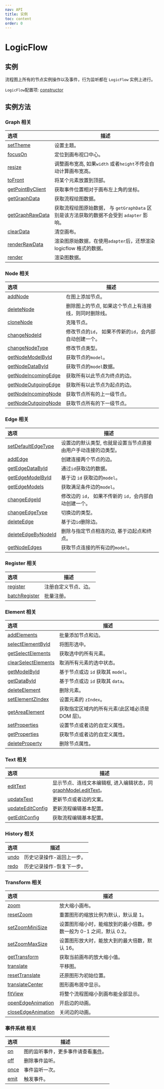 ```yaml
---
nav: API
title: 实例
toc: content
order: 0
---
```


<style>
table td:first-of-type {
  word-break: normal;
}
</style>

# LogicFlow

## 实例

流程图上所有的节点实例操作以及事件，行为监听都在 `LogicFlow` 实例上进行。

`LogicFlow`配置项:  [constructor](./detail/constructor.zh)

## 实例方法

### Graph 相关

| 选项                                                     | 描述                                                         |
|:-------------------------------------------------------|------------------------------------------------------------|
| [setTheme](theme.zh)                                   | 设置主题。                                                      |
| [focusOn](./detail/index.zh#focuson)                   | 定位到画布视口中心。                                                 |
| [resize](./detail/index.zh#resize)                     | 调整画布宽高, 如果`width` 或者`height`不传会自动计算画布宽高。                   |
| [toFront](./detail/index.zh#tofront)                   | 将某个元素放置到顶部。                                                |
| [getPointByClient](./detail/index.zh#getpointbyclient) | 获取事件位置相对于画布左上角的坐标。                                         |
| [getGraphData](./detail/index.zh#getgraphdata)         | 获取流程绘图数据。                                                  |
| [getGraphRawData](./detail/index.zh#getgraphrawdata)   | 获取流程绘图原始数据， 与 `getGraphData` 区别是该方法获取的数据不会受到 `adapter` 影响。 |
| [clearData](./detail/index.zh#cleardata)               | 清空画布。                                                      |
| [renderRawData](./detail/index.zh#renderrawdata)       | 渲染图原始数据，在使用`adapter`后，还想渲染 logicflow 格式的数据。                |
| [render](./detail/index.zh#render)                     | 渲染图数据。                                                     |

### Node 相关

| 选项                                                           | 描述                               |
|:-------------------------------------------------------------|----------------------------------|
| [addNode](./detail/index.zh#addnode)                         | 在图上添加节点。                         |
| [deleteNode](./detail/index.zh#deletenode)                   | 删除图上的节点, 如果这个节点上有连接线，则同时删除线。     |
| [cloneNode](./detail/index.zh#clonenode)                     | 克隆节点。                            |
| [changeNodeId](./detail/index.zh#changenodeid)               | 修改节点的`id`， 如果不传新的`id`，会内部自动创建一个。 |
| [changeNodeType](./detail/index.zh#changenodetype)           | 修改节点类型。                          |
| [getNodeModelById](./detail/index.zh#getnodemodelbyid)       | 获取节点的`model`。                    |
| [getNodeDataById](./detail/index.zh#getnodedatabyid)         | 获取节点的`model`数据。                  |
| [getNodeIncomingEdge](./detail/index.zh#getnodeincomingedge) | 获取所有以此节点为终点的边。                   |
| [getNodeOutgoingEdge](./detail/index.zh#getnodeoutgoingedge) | 获取所有以此节点为起点的边。                   |
| [getNodeIncomingNode](./detail/index.zh#getnodeincomingnode) | 获取节点所有的上一级节点。                    |
| [getNodeOutgoingNode](./detail/index.zh#getnodeoutgoingnode) | 获取节点所有的下一级节点。                    |

### Edge 相关

| 选项                                                         | 描述                                |
|:-----------------------------------------------------------|-----------------------------------|
| [setDefaultEdgeType](./detail/index.zh#setdefaultedgetype) | 设置边的默认类型, 也就是设置当节点直接由用户手动连接的边类型。  |
| [addEdge](./detail/index.zh#addedge)                       | 创建连接两个节点的边。                       |
| [getEdgeDataById](./detail/index.zh#getedgedatabyid)       | 通过`id`获取边的数据。                     |
| [getEdgeModelById](./detail/index.zh#getedgemodelbyid)     | 基于边 `id` 获取边的`model`。             |
| [getEdgeModels](./detail/index.zh#getedgemodels)           | 获取满足条件边的`model`。                  |
| [changeEdgeId](./detail/index.zh#changeedgeid)             | 修改边的 `id`， 如果不传新的 `id`，会内部自动创建一个。 |
| [changeEdgeType](./detail/index.zh#changeedgetype)         | 切换边的类型。                           |
| [deleteEdge](./detail/index.zh#deleteedge)                 | 基于边`id`删除边。                       |
| [deleteEdgeByNodeId](./detail/index.zh#deleteedgebynodeid) | 删除与指定节点相连的边, 基于边起点和终点。            |
| [getNodeEdges](./detail/index.zh#getnodeedges)             | 获取节点连接的所有边的`model`。               |

### Register 相关

| 选项                                               | 描述         |
|:-------------------------------------------------|------------|
| [register](./detail/index.zh#register)           | 注册自定义节点、边。 |
| [batchRegister](./detail/index.zh#batchregister) | 批量注册。      |

### Element 相关

| 选项                                                              | 描述                          |
|:----------------------------------------------------------------|-----------------------------|
| [addElements](./detail/index.zh#addelements)                    | 批量添加节点和边。                   |
| [selectElementById](./detail/index.zh#selectelementbyid)        | 将图形选中。                      |
| [getSelectElements](./detail/index.zh#getselectelements)        | 获取选中的所有元素。                  |
| [clearSelectElements](./detail/index.zh.md#clearselectelements) | 取消所有元素的选中状态。                |
| [getModelById](./detail/index.zh.md#getmodelbyid)               | 基于节点或边 `id` 获取其 `model`。    |
| [getDataById](./detail/index.zh.md#getdatabyid)                 | 基于节点或边 `id` 获取其 `data`。     |
| [deleteElement](./detail/index.zh.md#deleteelement)             | 删除元素。                       |
| [setElementZIndex](./detail/index.zh.md#setelementzindex)       | 设置元素的 `zIndex`。             |
| [getAreaElement](./detail/index.zh.md#getareaelement)           | 获取指定区域内的所有元素(此区域必须是 DOM 层)。 |
| [setProperties](./detail/index.zh.md#setproperties)             | 设置节点或者边的自定义属性。              |
| [getProperties](./detail/index.zh.md#getproperties)             | 获取节点或者边的自定义属性。              |
| [deleteProperty](./detail/index.zh.md#deleteproperty)           | 删除节点属性。                     |

### Text 相关

| 选项                                                        | 描述                                                                      |
|:----------------------------------------------------------|-------------------------------------------------------------------------|
| [editText](./detail/index.zh.md#edittext)                 | 显示节点、连线文本编辑框, 进入编辑状态，同[graphModel.editText](graphModel.zh.md#edittext)。 |
| [updateText](./detail/index.zh.md#updatetext)             | 更新节点或者边的文案。                                                             |
| [updateEditConfig](./detail/index.zh.md#updateeditconfig) | 更新流程编辑基本配置。                                                             |
| [getEditConfig](./detail/index.zh.md#geteditconfig)       | 获取流程编辑基本配置。                                                             |

### History 相关

| 选项                                | 描述            |
|:----------------------------------|---------------|
| [undo](./detail/index.zh.md#undo) | 历史记录操作-返回上一步。 |
| [redo](./detail/index.zh.md#redo) | 历史记录操作-恢复下一步。 |

### Transform 相关

| 选项                                                            | 描述                                     |
|:--------------------------------------------------------------|----------------------------------------|
| [zoom](./detail/index.zh.md#zoom)                             | 放大缩小画布。                                |
| [resetZoom](./detail/index.zh.md#resetzoom)                   | 重置图形的缩放比例为默认，默认是 1。                    |
| [setZoomMiniSize](./detail/index.zh.md#setzoomminisize)       | 设置图形缩小时，能缩放到的最小倍数。参数一般为 0-1 之间，默认 0.2。 |
| [setZoomMaxSize](./detail/index.zh.md#setzoommaxsize)         | 设置图形放大时，能放大到的最大倍数，默认 16。               |
| [getTransform](./detail/index.zh.md#gettransform)             | 获取当前画布的放大缩小值。                          |
| [translate](./detail/index.zh.md#translate)                   | 平移图。                                   |
| [resetTranslate](./detail/index.zh.md#resettranslate)         | 还原图形为初始位置。                             |
| [translateCenter](./detail/index.zh.md#translatecenter)       | 图形画布居中显示。                              |
| [fitView](./detail/index.zh.md#fitview)                       | 将整个流程图缩小到画布能全部显示。                      |
| [openEdgeAnimation](./detail/index.zh.md#openedgeanimation)   | 开启边的动画。                                |
| [closeEdgeAnimation](./detail/index.zh.md#closeedgeanimation) | 关闭边的动画。                                |

### 事件系统 相关

| 选项                                | 描述                                     |
|:----------------------------------|----------------------------------------|
| [on](./detail/index.zh.md#on)     | 图的监听事件，更多事件请查看[事件](eventCenter.zh.md)。 |
| [off](./detail/index.zh.md#off)   | 删除事件监听。                                |
| [once](./detail/index.zh.md#once) | 事件监听一次。                                |
| [emit](./detail/index.zh.md#emit) | 触发事件。                                  |
